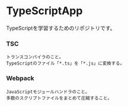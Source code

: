 # TypeScriptApp
TypeScriptを学習するためのリポジトリです。

### TSC
    トランスコンパイラのこと。  
    TypeScriptのファイル「*.ts」を「*.js」に変換する。
    
### Webpack
    JavaScriptモジュールハンドラのこと。  
    多数のスクリプトファイルをまとめて圧縮すること。
